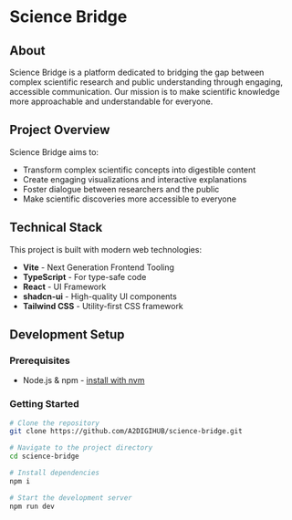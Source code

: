 # Science Bridge

## About

Science Bridge is a platform dedicated to bridging the gap between complex scientific research and public understanding through engaging, accessible communication. Our mission is to make scientific knowledge more approachable and understandable for everyone.

## Project Overview

Science Bridge aims to:
- Transform complex scientific concepts into digestible content
- Create engaging visualizations and interactive explanations
- Foster dialogue between researchers and the public
- Make scientific discoveries more accessible to everyone

## Technical Stack

This project is built with modern web technologies:
- **Vite** - Next Generation Frontend Tooling
- **TypeScript** - For type-safe code
- **React** - UI Framework
- **shadcn-ui** - High-quality UI components
- **Tailwind CSS** - Utility-first CSS framework

## Development Setup

### Prerequisites
- Node.js & npm - [install with nvm](https://github.com/nvm-sh/nvm#installing-and-updating)

### Getting Started

```sh
# Clone the repository
git clone https://github.com/A2DIGIHUB/science-bridge.git

# Navigate to the project directory
cd science-bridge

# Install dependencies
npm i

# Start the development server
npm run dev
```